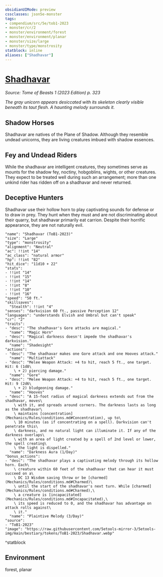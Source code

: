 ```yaml
---
obsidianUIMode: preview
cssclasses: json5e-monster
tags:
- compendium/src/5e/tob1-2023
- monster/cr/2
- monster/environment/forest
- monster/environment/planar
- monster/size/large
- monster/type/monstrosity
statblock: inline
aliases: ["Shadhavar"]
---
```

# [Shadhavar](Mechanics\bestiary\monstrosity/shadhavar-tob1-2023.md)
*Source: Tome of Beasts 1 (2023 Edition) p. 323*  

*The gray unicorn appears desiccated with its skeleton clearly visible beneath its taut flesh. A haunting melody surrounds it.*

## Shadow Horses

Shadhavar are natives of the Plane of Shadow. Although they resemble undead unicorns, they are living creatures imbued with shadow essences.

## Fey and Undead Riders

While the shadhavar are intelligent creatures, they sometimes serve as mounts for the shadow fey, noctiny, hobgoblins, wights, or other creatures. They expect to be treated well during such an arrangement; more than one unkind rider has ridden off on a shadhavar and never returned.

## Deceptive Hunters

Shadhavar use their hollow horn to play captivating sounds for defense or to draw in prey. They hunt when they must and are not discriminating about their quarry, but shadhavar primarily eat carrion. Despite their horrific appearance, they are not naturally evil.

```statblock
"name": "Shadhavar (ToB1-2023)"
"size": "Large"
"type": "monstrosity"
"alignment": "Neutral"
"ac": !!int "14"
"ac_class": "natural armor"
"hp": !!int "82"
"hit_dice": "11d10 + 22"
"stats":
- !!int "14"
- !!int "15"
- !!int "14"
- !!int "8"
- !!int "10"
- !!int "16"
"speed": "50 ft."
"skillsaves":
  "Stealth": !!int "4"
"senses": "darkvision 60 ft., passive Perception 12"
"languages": "understands Elvish and Umbral but can't speak"
"cr": "2"
"traits":
- "desc": "The shadhavar's Gore attacks are magical."
  "name": "Magic Horn"
- "desc": "Magical darkness doesn't impede the shadhavar's darkvision."
  "name": "Shadesight"
"actions":
- "desc": "The shadhavar makes one Gore attack and one Hooves attack."
  "name": "Multiattack"
- "desc": "Melee Weapon Attack: +4 to hit, reach 5 ft., one target. Hit: 6 (1d8\
    \ + 2) piercing damage."
  "name": "Gore"
- "desc": "Melee Weapon Attack: +4 to hit, reach 5 ft., one target. Hit: 9 (2d6\
    \ + 2) bludgeoning damage."
  "name": "Hooves"
- "desc": "A 15-foot radius of magical darkness extends out from the shadhavar, moves\
    \ with it, and spreads around corners. The darkness lasts as long as the shadhavar\
    \ maintains [concentration](Mechanics/Rules/conditions.md#Concentration), up to\
    \ 10 minutes (as if concentrating on a spell). Darkvision can't penetrate this\
    \ darkness, and no natural light can illuminate it. If any of the darkness overlaps\
    \ with an area of light created by a spell of 2nd level or lower, the spell creating\
    \ the light is dispelled."
  "name": "Darkness Aura (1/Day)"
"bonus_actions":
- "desc": "The shadhavar plays a captivating melody through its hollow horn. Each\
    \ creature within 60 feet of the shadhavar that can hear it must succeed on a\
    \ DC 13 Wisdom saving throw or be [charmed](Mechanics/Rules/conditions.md#Charmed)\
    \ until the start of the shadhavar's next turn. While [charmed](Mechanics/Rules/conditions.md#Charmed),\
    \ a creature is [incapacitated](Mechanics/Rules/conditions.md#Incapacitated),\
    \ its speed is reduced to 0, and the shadhavar has advantage on attack rolls against\
    \ it."
  "name": "Plaintive Melody (3/Day)"
"source":
- "ToB1-2023"
"image": "https://raw.githubusercontent.com/5etools-mirror-3/5etools-img/main/bestiary/tokens/ToB1-2023/Shadhavar.webp"
```
^statblock

## Environment

forest, planar